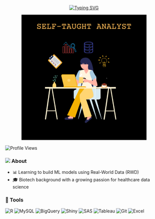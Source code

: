 <p align="center">
  <a href="https://git.io/typing-svg">
    <img src="https://readme-typing-svg.demolab.com?font=Exo+2&pause=1000&color=0EF783&center=true&vCenter=true&width=435&lines=Hi!+I'm+Riya+Bhandari;On+a+Journey+from+BioTech+to+Data+Science;Learning+through+New+Explorations" alt="Typing SVG" />
  </a>
</p>

<p align="center">
  <img src="banner.png" width="400" alt="My Banner">
</p>

![Profile Views](https://komarev.com/ghpvc/?username=riyabhandari07&color=0EF783)

### <img src="https://img.icons8.com/ios/50/000000/person-female.png" width="20"/> About 

- 📊 Learning to build ML models using Real-World Data (RWD) 
- 🎓 Biotech background with a growing passion for healthcare data science  

### 🚀 Tools

![R](https://img.shields.io/badge/R-276DC3?style=for-the-badge&logo=r&logoColor=white)
![MySQL](https://img.shields.io/badge/MySQL-005C84?style=for-the-badge&logo=mysql&logoColor=white)
![BigQuery](https://img.shields.io/badge/BigQuery-4285F4?style=for-the-badge&logo=googlebigquery&logoColor=white)
![Shiny](https://img.shields.io/badge/Shiny-RStudio-blue?style=for-the-badge&logo=R&logoColor=white)
![SAS](https://img.shields.io/badge/SAS-0278AA?style=for-the-badge&logo=sas&logoColor=white)
![Tableau](https://img.shields.io/badge/Tableau-E97627?style=for-the-badge&logo=tableau&logoColor=white)
![Git](https://img.shields.io/badge/Git-F05032?style=for-the-badge&logo=git&logoColor=white)
![Excel](https://img.shields.io/badge/Excel-217346?style=for-the-badge&logo=microsoft-excel&logoColor=white)






